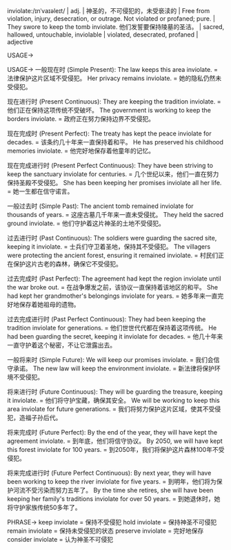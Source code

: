 inviolate:/ɪnˈvaɪəleɪt/ | adj. | 神圣的，不可侵犯的，未受亵渎的 |  Free from violation, injury, desecration, or outrage.  Not violated or profaned; pure. |  They swore to keep the tomb inviolate. 他们发誓要保持陵墓的圣洁。 |  sacred, hallowed, untouchable, inviolable |  violated, desecrated, profaned | adjective

USAGE->

USAGE->
一般现在时 (Simple Present):
The law keeps this area inviolate. = 法律保护这片区域不受侵犯。
Her privacy remains inviolate. = 她的隐私仍然未受侵犯。

现在进行时 (Present Continuous):
They are keeping the tradition inviolate. = 他们正在保持这项传统不受破坏。
The government is working to keep the borders inviolate. = 政府正在努力保持边界不受侵犯。


现在完成时 (Present Perfect):
The treaty has kept the peace inviolate for decades. = 该条约几十年来一直保持着和平。
He has preserved his childhood memories inviolate. = 他完好地保存着他童年的记忆。

现在完成进行时 (Present Perfect Continuous):
They have been striving to keep the sanctuary inviolate for centuries. = 几个世纪以来，他们一直在努力保持圣殿不受侵犯。
She has been keeping her promises inviolate all her life. = 她一生都在信守诺言。

一般过去时 (Simple Past):
The ancient tomb remained inviolate for thousands of years. =  这座古墓几千年来一直未受侵扰。
They held the sacred ground inviolate. = 他们守护着这片神圣的土地不受侵犯。


过去进行时 (Past Continuous):
The soldiers were guarding the sacred site, keeping it inviolate. = 士兵们守卫着圣地，保持其不受侵犯。
The villagers were protecting the ancient forest, ensuring it remained inviolate. = 村民们正在保护这片古老的森林，确保它不受侵犯。

过去完成时 (Past Perfect):
The agreement had kept the region inviolate until the war broke out. = 在战争爆发之前，该协议一直保持着该地区的和平。
She had kept her grandmother's belongings inviolate for years. = 她多年来一直完好地保存着她祖母的遗物。

过去完成进行时 (Past Perfect Continuous):
They had been keeping the tradition inviolate for generations. =  他们世世代代都在保持着这项传统。
He had been guarding the secret, keeping it inviolate for decades. = 他几十年来一直守护着这个秘密，不让它泄露出去。

一般将来时 (Simple Future):
We will keep our promises inviolate. = 我们会信守承诺。
The new law will keep the environment inviolate. = 新法律将保护环境不受侵犯。


将来进行时 (Future Continuous):
They will be guarding the treasure, keeping it inviolate. = 他们将守护宝藏，确保其安全。
We will be working to keep this area inviolate for future generations. = 我们将努力保护这片区域，使其不受侵犯，造福子孙后代。


将来完成时 (Future Perfect):
By the end of the year, they will have kept the agreement inviolate. = 到年底，他们将信守协议。
By 2050, we will have kept this forest inviolate for 100 years. = 到2050年，我们将保护这片森林100年不受侵犯。

将来完成进行时 (Future Perfect Continuous):
By next year, they will have been working to keep the river inviolate for five years. = 到明年，他们将为保护河流不受污染而努力五年了。
By the time she retires, she will have been keeping her family's traditions inviolate for over 50 years. = 到她退休时，她将守护家族传统50多年了。


PHRASE->
keep inviolate = 保持不受侵犯
hold inviolate =  保持神圣不可侵犯
remain inviolate =  保持未受侵犯的状态
preserve inviolate = 完好地保存
consider inviolate = 认为神圣不可侵犯
